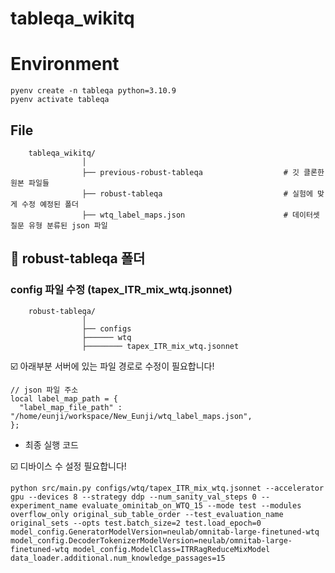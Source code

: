 # tableqa_wikitq

# Environment

```
pyenv create -n tableqa python=3.10.9
pyenv activate tableqa
```

## File


```    
    tableqa_wikitq/
                │
                ├── previous-robust-tableqa                  # 깃 클론한 원본 파일들
                ├── robust-tableqa                           # 실험에 맞게 수정 예정된 폴더
                ├── wtq_label_maps.json                      # 데이터셋 질문 유형 분류된 json 파일
```

## 📁 robust-tableqa 폴더


### config 파일 수정 (tapex_ITR_mix_wtq.jsonnet)

```    
    robust-tableqa/
                │ 
                ├── configs
                ├────── wtq
                ├──────── tapex_ITR_mix_wtq.jsonnet             

```

☑️ 아래부분 서버에 있는 파일 경로로 수정이 필요합니다!

```
// json 파일 주소
local label_map_path = {
  "label_map_file_path" : "/home/eunji/workspace/New_Eunji/wtq_label_maps.json",
};

```

* 최종 실행 코드 

☑️ 디바이스 수 설정 필요합니다!

```
python src/main.py configs/wtq/tapex_ITR_mix_wtq.jsonnet --accelerator gpu --devices 8 --strategy ddp --num_sanity_val_steps 0 --experiment_name evaluate_ominitab_on_WTQ_15 --mode test --modules overflow_only original_sub_table_order --test_evaluation_name original_sets --opts test.batch_size=2 test.load_epoch=0 model_config.GeneratorModelVersion=neulab/omnitab-large-finetuned-wtq model_config.DecoderTokenizerModelVersion=neulab/omnitab-large-finetuned-wtq model_config.ModelClass=ITRRagReduceMixModel data_loader.additional.num_knowledge_passages=15
```


